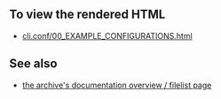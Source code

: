 To view the rendered HTML
-------------------------

* [cli.conf/00_EXAMPLE_CONFIGURATIONS.html](http://jakobi.github.com/script-archive-doc/cli.conf/00_EXAMPLE_CONFIGURATIONS.html)


See also
--------

* [the archive's documentation overview / filelist page](http://jakobi.github.com/script-archive-doc/ "Peter's Script-Archive Overview and Filelist")


